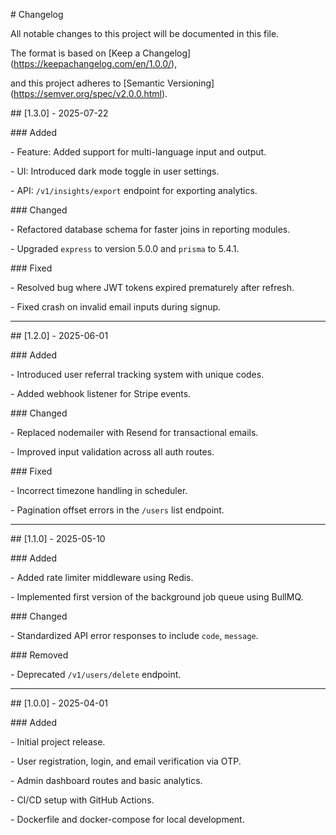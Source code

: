 \# Changelog



All notable changes to this project will be documented in this file.



The format is based on \[Keep a Changelog](https://keepachangelog.com/en/1.0.0/),

and this project adheres to \[Semantic Versioning](https://semver.org/spec/v2.0.0.html).



\## \[1.3.0] - 2025-07-22

\### Added

\- Feature: Added support for multi-language input and output.

\- UI: Introduced dark mode toggle in user settings.

\- API: `/v1/insights/export` endpoint for exporting analytics.



\### Changed

\- Refactored database schema for faster joins in reporting modules.

\- Upgraded `express` to version 5.0.0 and `prisma` to 5.4.1.



\### Fixed

\- Resolved bug where JWT tokens expired prematurely after refresh.

\- Fixed crash on invalid email inputs during signup.



---



\## \[1.2.0] - 2025-06-01

\### Added

\- Introduced user referral tracking system with unique codes.

\- Added webhook listener for Stripe events.



\### Changed

\- Replaced nodemailer with Resend for transactional emails.

\- Improved input validation across all auth routes.



\### Fixed

\- Incorrect timezone handling in scheduler.

\- Pagination offset errors in the `/users` list endpoint.



---



\## \[1.1.0] - 2025-05-10

\### Added

\- Added rate limiter middleware using Redis.

\- Implemented first version of the background job queue using BullMQ.



\### Changed

\- Standardized API error responses to include `code`, `message`.



\### Removed

\- Deprecated `/v1/users/delete` endpoint.



---



\## \[1.0.0] - 2025-04-01

\### Added

\- Initial project release.

\- User registration, login, and email verification via OTP.

\- Admin dashboard routes and basic analytics.

\- CI/CD setup with GitHub Actions.

\- Dockerfile and docker-compose for local development.





